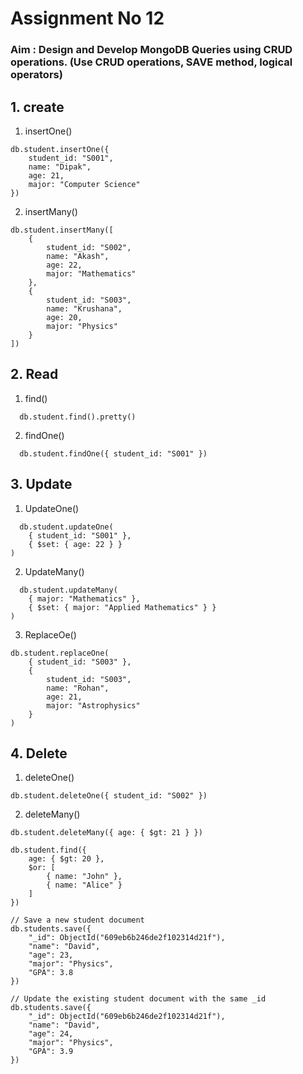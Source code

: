 # Assignment No 12

### **Aim :** Design and Develop MongoDB Queries using CRUD operations. (Use CRUD operations, SAVE method, logical operators)

## 1. create

1. insertOne()
```
db.student.insertOne({
    student_id: "S001",
    name: "Dipak",
    age: 21,
    major: "Computer Science"
})

```

2. insertMany()
```
db.student.insertMany([
    {
        student_id: "S002",
        name: "Akash",
        age: 22,
        major: "Mathematics"
    },
    {
        student_id: "S003",
        name: "Krushana",
        age: 20,
        major: "Physics"
    }
])

```

## 2. Read

1. find()
```
  db.student.find().pretty()
```

2. findOne()
```
  db.student.findOne({ student_id: "S001" })
```
## 3. Update
1. UpdateOne()
```
  db.student.updateOne(
    { student_id: "S001" }, 
    { $set: { age: 22 } }
)

```
2. UpdateMany()
```
  db.student.updateMany(
    { major: "Mathematics" }, 
    { $set: { major: "Applied Mathematics" } }
)
```
3. ReplaceOe()
```
db.student.replaceOne(
    { student_id: "S003" },
    {
        student_id: "S003",
        name: "Rohan",
        age: 21,
        major: "Astrophysics"
    }
)
```
## 4. Delete
1. deleteOne()
```
db.student.deleteOne({ student_id: "S002" })
```

2. deleteMany()
```
db.student.deleteMany({ age: { $gt: 21 } })
```

```
db.student.find({
    age: { $gt: 20 },
    $or: [
        { name: "John" },
        { name: "Alice" }
    ]
})

```
```
// Save a new student document
db.students.save({
    "_id": ObjectId("609eb6b246de2f102314d21f"),
    "name": "David",
    "age": 23,
    "major": "Physics",
    "GPA": 3.8
})

// Update the existing student document with the same _id
db.students.save({
    "_id": ObjectId("609eb6b246de2f102314d21f"),
    "name": "David",
    "age": 24,
    "major": "Physics",
    "GPA": 3.9
})

```
